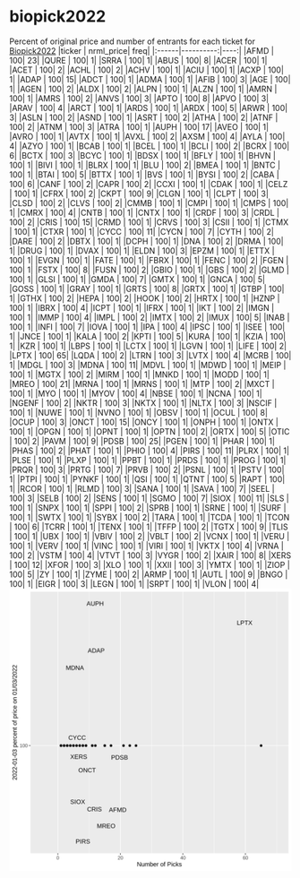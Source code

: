 # biopick2022
Percent of original price and number of entrants for each ticket for [Biopick2022](https://twitter.com/hashtag/Biopick2022)
|ticker | nrml_price| freq|
|:------|----------:|----:|
|AFMD   |        100|   23|
|QURE   |        100|    1|
|SRRA   |        100|    1|
|ABUS   |        100|    8|
|ACER   |        100|    1|
|ACET   |        100|    2|
|ACHL   |        100|    2|
|ACHV   |        100|    1|
|ACIU   |        100|    1|
|ACXP   |        100|    1|
|ADAP   |        100|   15|
|ADCT   |        100|    1|
|ADMA   |        100|    1|
|AFIB   |        100|    3|
|AGE    |        100|    1|
|AGEN   |        100|    2|
|ALDX   |        100|    2|
|ALPN   |        100|    1|
|ALZN   |        100|    1|
|AMRN   |        100|    1|
|AMRS   |        100|    2|
|ANVS   |        100|    3|
|APTO   |        100|    8|
|APVO   |        100|    3|
|ARAV   |        100|    4|
|ARCT   |        100|    1|
|ARDS   |        100|    1|
|ARDX   |        100|    5|
|ARWR   |        100|    3|
|ASLN   |        100|    2|
|ASND   |        100|    1|
|ASRT   |        100|    2|
|ATHA   |        100|    2|
|ATNF   |        100|    2|
|ATNM   |        100|    3|
|ATRA   |        100|    1|
|AUPH   |        100|   17|
|AVEO   |        100|    1|
|AVRO   |        100|    1|
|AVTX   |        100|    1|
|AVXL   |        100|    2|
|AXSM   |        100|    4|
|AYLA   |        100|    4|
|AZYO   |        100|    1|
|BCAB   |        100|    1|
|BCEL   |        100|    1|
|BCLI   |        100|    2|
|BCRX   |        100|    6|
|BCTX   |        100|    3|
|BCYC   |        100|    1|
|BDSX   |        100|    1|
|BFLY   |        100|    1|
|BHVN   |        100|    1|
|BIVI   |        100|    1|
|BLRX   |        100|    1|
|BLU    |        100|    2|
|BMEA   |        100|    1|
|BNTC   |        100|    1|
|BTAI   |        100|    5|
|BTTX   |        100|    1|
|BVS    |        100|    1|
|BYSI   |        100|    2|
|CABA   |        100|    6|
|CANF   |        100|    2|
|CAPR   |        100|    2|
|CCXI   |        100|    1|
|CDAK   |        100|    1|
|CELZ   |        100|    1|
|CFRX   |        100|    2|
|CKPT   |        100|    9|
|CLGN   |        100|    1|
|CLPT   |        100|    3|
|CLSD   |        100|    2|
|CLVS   |        100|    2|
|CMMB   |        100|    1|
|CMPI   |        100|    1|
|CMPS   |        100|    1|
|CMRX   |        100|    4|
|CNTB   |        100|    1|
|CNTX   |        100|    1|
|CRDF   |        100|    3|
|CRDL   |        100|    2|
|CRIS   |        100|   15|
|CRMD   |        100|    1|
|CRVS   |        100|    3|
|CSII   |        100|    1|
|CTMX   |        100|    1|
|CTXR   |        100|    1|
|CYCC   |        100|   11|
|CYCN   |        100|    7|
|CYTH   |        100|    2|
|DARE   |        100|    2|
|DBTX   |        100|    1|
|DCPH   |        100|    1|
|DNA    |        100|    2|
|DRMA   |        100|    1|
|DRUG   |        100|    1|
|DVAX   |        100|    1|
|ELDN   |        100|    3|
|EPZM   |        100|    1|
|ETTX   |        100|    1|
|EVGN   |        100|    1|
|FATE   |        100|    1|
|FBRX   |        100|    1|
|FENC   |        100|    2|
|FGEN   |        100|    1|
|FSTX   |        100|    8|
|FUSN   |        100|    2|
|GBIO   |        100|    1|
|GBS    |        100|    2|
|GLMD   |        100|    1|
|GLSI   |        100|    1|
|GMDA   |        100|    7|
|GMTX   |        100|    1|
|GNCA   |        100|    5|
|GOSS   |        100|    1|
|GRAY   |        100|    1|
|GRTS   |        100|    8|
|GRTX   |        100|    1|
|GTBP   |        100|    1|
|GTHX   |        100|    2|
|HEPA   |        100|    2|
|HOOK   |        100|    2|
|HRTX   |        100|    1|
|HZNP   |        100|    1|
|IBRX   |        100|    4|
|ICPT   |        100|    1|
|IFRX   |        100|    1|
|IKT    |        100|    2|
|IMGN   |        100|    1|
|IMMP   |        100|    4|
|IMPL   |        100|    2|
|IMTX   |        100|    2|
|IMUX   |        100|    5|
|INAB   |        100|    1|
|INFI   |        100|    7|
|IOVA   |        100|    1|
|IPA    |        100|    4|
|IPSC   |        100|    1|
|ISEE   |        100|    1|
|JNCE   |        100|    1|
|KALA   |        100|    2|
|KPTI   |        100|    5|
|KURA   |        100|    1|
|KZIA   |        100|    1|
|KZR    |        100|    1|
|LBPS   |        100|    1|
|LCTX   |        100|    1|
|LGVN   |        100|    1|
|LIFE   |        100|    2|
|LPTX   |        100|   65|
|LQDA   |        100|    2|
|LTRN   |        100|    3|
|LVTX   |        100|    4|
|MCRB   |        100|    1|
|MDGL   |        100|    3|
|MDNA   |        100|   11|
|MDVL   |        100|    1|
|MDWD   |        100|    1|
|MEIP   |        100|    1|
|MGTX   |        100|    2|
|MIRM   |        100|    1|
|MNKD   |        100|    1|
|MODD   |        100|    1|
|MREO   |        100|   21|
|MRNA   |        100|    1|
|MRNS   |        100|    1|
|MTP    |        100|    2|
|MXCT   |        100|    1|
|MYO    |        100|    1|
|MYOV   |        100|    4|
|NBSE   |        100|    1|
|NCNA   |        100|    1|
|NGENF  |        100|    2|
|NKTR   |        100|    3|
|NKTX   |        100|    1|
|NLTX   |        100|    3|
|NSCIF  |        100|    1|
|NUWE   |        100|    1|
|NVNO   |        100|    1|
|OBSV   |        100|    1|
|OCUL   |        100|    8|
|OCUP   |        100|    3|
|ONCT   |        100|   15|
|ONCY   |        100|    1|
|ONPH   |        100|    1|
|ONTX   |        100|    1|
|OPGN   |        100|    1|
|OPNT   |        100|    1|
|OPTN   |        100|    2|
|ORTX   |        100|    5|
|OTIC   |        100|    2|
|PAVM   |        100|    9|
|PDSB   |        100|   25|
|PGEN   |        100|    1|
|PHAR   |        100|    1|
|PHAS   |        100|    2|
|PHAT   |        100|    1|
|PHIO   |        100|    4|
|PIRS   |        100|   11|
|PLRX   |        100|    1|
|PLSE   |        100|    1|
|PLXP   |        100|    1|
|PPBT   |        100|    1|
|PRDS   |        100|    1|
|PROG   |        100|    1|
|PRQR   |        100|    3|
|PRTG   |        100|    7|
|PRVB   |        100|    2|
|PSNL   |        100|    1|
|PSTV   |        100|    1|
|PTPI   |        100|    1|
|PYNKF  |        100|    1|
|QSI    |        100|    1|
|QTNT   |        100|    5|
|RAPT   |        100|    1|
|RCOR   |        100|    1|
|RLMD   |        100|    3|
|SANA   |        100|    1|
|SAVA   |        100|    7|
|SEEL   |        100|    3|
|SELB   |        100|    2|
|SENS   |        100|    1|
|SGMO   |        100|    7|
|SIOX   |        100|   11|
|SLS    |        100|    1|
|SNPX   |        100|    1|
|SPPI   |        100|    2|
|SPRB   |        100|    1|
|SRNE   |        100|    1|
|SURF   |        100|    1|
|SWTX   |        100|    1|
|SYBX   |        100|    2|
|TARA   |        100|    1|
|TCDA   |        100|    1|
|TCON   |        100|    6|
|TCRR   |        100|    1|
|TENX   |        100|    1|
|TFFP   |        100|    2|
|TGTX   |        100|    9|
|TLIS   |        100|    1|
|UBX    |        100|    1|
|VBIV   |        100|    2|
|VBLT   |        100|    2|
|VCNX   |        100|    1|
|VERU   |        100|    1|
|VERV   |        100|    1|
|VINC   |        100|    1|
|VIRI   |        100|    1|
|VKTX   |        100|    4|
|VRNA   |        100|    2|
|VSTM   |        100|    4|
|VTVT   |        100|    3|
|VYGR   |        100|    2|
|XAIR   |        100|    8|
|XERS   |        100|   12|
|XFOR   |        100|    3|
|XLO    |        100|    1|
|XXII   |        100|    3|
|YMTX   |        100|    1|
|ZIOP   |        100|    5|
|ZY     |        100|    1|
|ZYME   |        100|    2|
|ARMP   |        100|    1|
|AUTL   |        100|    9|
|BNGO   |        100|    1|
|EIGR   |        100|    3|
|LEGN   |        100|    1|
|SRPT   |        100|    1|
|VLON   |        100|    4|
![retvspicks](biopicks.png?raw=true)
